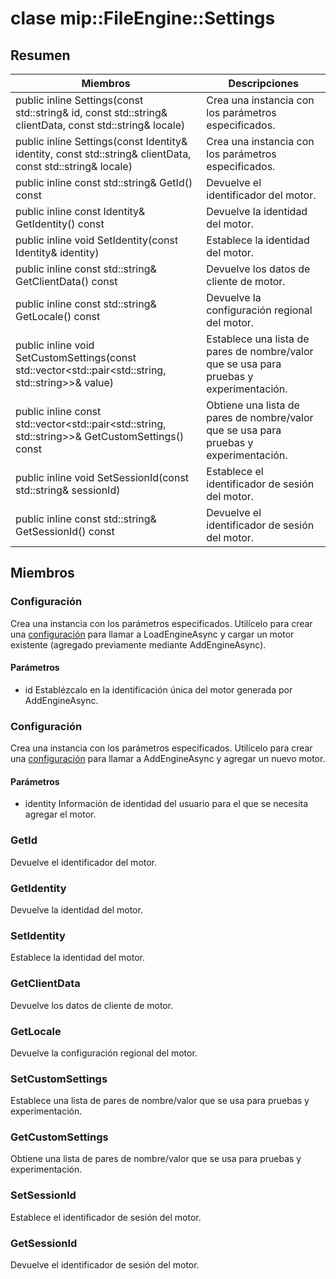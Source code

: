 # <a name="class-mipfileenginesettings"></a>clase mip::FileEngine::Settings 
  
## <a name="summary"></a>Resumen
 Miembros                        | Descripciones                                
--------------------------------|---------------------------------------------
public inline Settings(const std::string& id, const std::string& clientData, const std::string& locale)  |  Crea una instancia con los parámetros especificados.
public inline Settings(const Identity& identity, const std::string& clientData, const std::string& locale)  |  Crea una instancia con los parámetros especificados.
public inline const std::string& GetId() const  |  Devuelve el identificador del motor.
public inline const Identity& GetIdentity() const  |  Devuelve la identidad del motor.
public inline void SetIdentity(const Identity& identity)  |  Establece la identidad del motor.
public inline const std::string& GetClientData() const  |  Devuelve los datos de cliente de motor.
public inline const std::string& GetLocale() const  |  Devuelve la configuración regional del motor.
public inline void SetCustomSettings(const std::vector<std::pair<std::string, std::string>>& value)  |  Establece una lista de pares de nombre/valor que se usa para pruebas y experimentación.
public inline const std::vector<std::pair<std::string, std::string>>& GetCustomSettings() const  |  Obtiene una lista de pares de nombre/valor que se usa para pruebas y experimentación.
public inline void SetSessionId(const std::string& sessionId)  |  Establece el identificador de sesión del motor.
public inline const std::string& GetSessionId() const  |  Devuelve el identificador de sesión del motor.
  
## <a name="members"></a>Miembros
  
### <a name="settings"></a>Configuración
Crea una instancia con los parámetros especificados.
Utilícelo para crear una [configuración](#classmip_1_1_file_engine_1_1_settings) para llamar a LoadEngineAsync y cargar un motor existente (agregado previamente mediante AddEngineAsync).
  
#### <a name="parameters"></a>Parámetros
* id Establézcalo en la identificación única del motor generada por AddEngineAsync.
  
### <a name="settings"></a>Configuración
Crea una instancia con los parámetros especificados.
Utilícelo para crear una [configuración](#classmip_1_1_file_engine_1_1_settings) para llamar a AddEngineAsync y agregar un nuevo motor.
  
#### <a name="parameters"></a>Parámetros
* identity Información de identidad del usuario para el que se necesita agregar el motor.
  
### <a name="getid"></a>GetId
Devuelve el identificador del motor.
  
### <a name="getidentity"></a>GetIdentity
Devuelve la identidad del motor.
  
### <a name="setidentity"></a>SetIdentity
Establece la identidad del motor.
  
### <a name="getclientdata"></a>GetClientData
Devuelve los datos de cliente de motor.
  
### <a name="getlocale"></a>GetLocale
Devuelve la configuración regional del motor.
  
### <a name="setcustomsettings"></a>SetCustomSettings
Establece una lista de pares de nombre/valor que se usa para pruebas y experimentación.
  
### <a name="getcustomsettings"></a>GetCustomSettings
Obtiene una lista de pares de nombre/valor que se usa para pruebas y experimentación.
  
### <a name="setsessionid"></a>SetSessionId
Establece el identificador de sesión del motor.
  
### <a name="getsessionid"></a>GetSessionId
Devuelve el identificador de sesión del motor.
